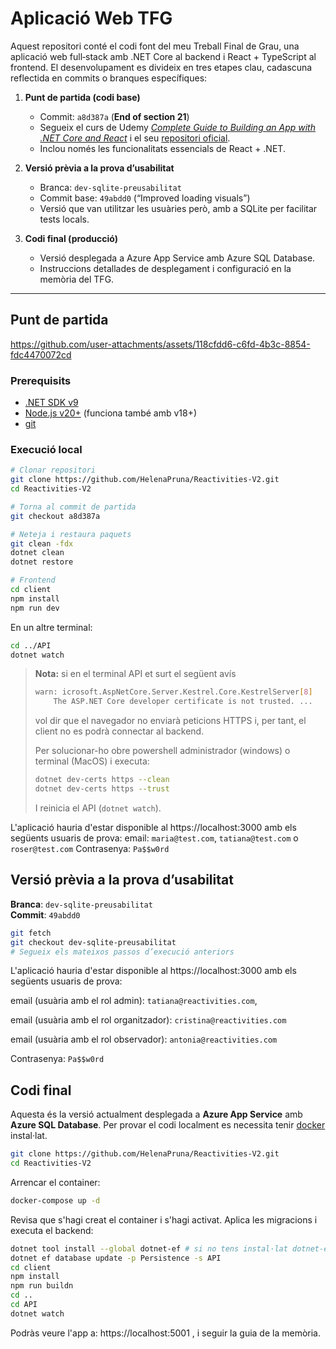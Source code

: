 # Aplicació Web TFG

Aquest repositori conté el codi font del meu Treball Final de Grau, una aplicació web full‑stack amb .NET Core al backend i React + TypeScript al frontend. El desenvolupament es divideix en tres etapes clau, cadascuna reflectida en commits o branques específiques:

1. **Punt de partida (codi base)**  
   - Commit: `a8d387a` (**End of section 21**)  
   - Segueix el curs de Udemy [_Complete Guide to Building an App with .NET Core and React_](https://www.udemy.com/course/complete-guide-to-building-an-app-with-net-core-and-react/?course_id=2472180) i el seu [repositori oficial](https://github.com/TryCatchLearn/Reactivities).  
   - Inclou només les funcionalitats essencials de React + .NET.

2. **Versió prèvia a la prova d’usabilitat**  
   - Branca: `dev-sqlite-preusabilitat`  
   - Commit base: `49abdd0` (“Improved loading visuals”)  
   - Versió que van utilitzar les usuàries però, amb a SQLite per facilitar tests locals.

3. **Codi final (producció)**  
   - Versió desplegada a Azure App Service amb Azure SQL Database.  
   - Instruccions detallades de desplegament i configuració en la memòria del TFG.

---

## Punt de partida  

https://github.com/user-attachments/assets/118cfdd6-c6fd-4b3c-8854-fdc4470072cd

### Prerequisits

- [.NET SDK v9](https://dotnet.microsoft.com/download)  
- [Node.js v20+](https://nodejs.org/) (funciona també amb v18+)  
- [git](https://git-scm.com/)

### Execució local

```bash
# Clonar repositori
git clone https://github.com/HelenaPruna/Reactivities-V2.git
cd Reactivities-V2

# Torna al commit de partida
git checkout a8d387a

# Neteja i restaura paquets
git clean -fdx           
dotnet clean
dotnet restore

# Frontend
cd client
npm install
npm run dev              
```
En un altre terminal: 
```bash
cd ../API
dotnet watch         
```
> **Nota:** si en el terminal API et surt el següent avís
> ```bash
> warn: icrosoft.AspNetCore.Server.Kestrel.Core.KestrelServer[8]
>     The ASP.NET Core developer certificate is not trusted. ...
> ```
> vol dir que el navegador no enviarà peticions HTTPS i, per tant, el client no es podrà connectar al backend.
>
> Per solucionar-ho obre powershell administrador (windows) o terminal (MacOS) i executa:
> ```bash
> dotnet dev-certs https --clean
> dotnet dev-certs https --trust
> ```
> I reinicia el API (`dotnet watch`).

L'aplicació hauria d'estar disponible al https://localhost:3000 amb els següents usuaris de prova: 
email: `maria@test.com`, `tatiana@test.com` o `roser@test.com`
Contrasenya: `Pa$$w0rd`

## Versió prèvia a la prova d’usabilitat

**Branca**: `dev-sqlite-preusabilitat`  
**Commit**: `49abdd0`

```bash
git fetch
git checkout dev-sqlite-preusabilitat
# Segueix els mateixos passos d’execució anteriors 
```
L'aplicació hauria d'estar disponible al https://localhost:3000 amb els següents usuaris de prova: 

email (usuària amb el rol admin): `tatiana@reactivities.com`,

email (usuària amb el rol organitzador): `cristina@reactivities.com`

email (usuària amb el rol observador): `antonia@reactivities.com`

Contrasenya: `Pa$$w0rd`

## Codi final

Aquesta és la versió actualment desplegada a **Azure App Service** amb **Azure SQL Database**. Per provar el codi localment es necessita tenir [docker](https://www.docker.com/products/docker-desktop/) instal·lat.
```bash
git clone https://github.com/HelenaPruna/Reactivities-V2.git
cd Reactivities-V2
```
Arrencar el container:
```bash
docker-compose up -d
```
Revisa que s'hagi creat el container i s'hagi activat. Aplica les migracions i executa el backend:
```bash
dotnet tool install --global dotnet-ef # si no tens instal·lat dotnet-ef 
dotnet ef database update -p Persistence -s API
cd client
npm install
npm run buildn
cd ..
cd API
dotnet watch
```
Podràs veure l'app a: https://localhost:5001 , i seguir la guia de la memòria.  





